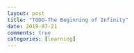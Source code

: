 ```yaml
---
layout: post
title: "TODO-The Beginning of Infinity"
date: 2019-07-21
comments: true
categories: [learning]
---
```

